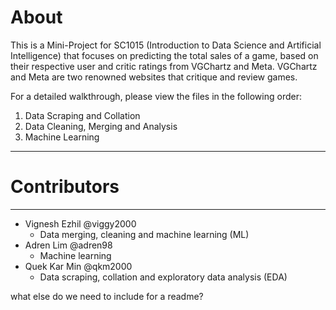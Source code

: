 # About
This is a Mini-Project for SC1015 (Introduction to Data Science and Artificial Intelligence) that focuses on predicting the total sales of a game, based on their respective user and critic ratings from VGChartz and Meta. VGChartz and Meta are two renowned websites that critique and review games.

For a detailed walkthrough, please view the files in the following order:

1. Data Scraping and Collation
2. Data Cleaning, Merging and Analysis
3. Machine Learning

***
# Contributors
***
* Vignesh Ezhil @viggy2000
    * Data merging, cleaning and machine learning (ML)
* Adren Lim @adren98
    * Machine learning
* Quek Kar Min @qkm2000
    * Data scraping, collation and exploratory data analysis (EDA)

what else do we need to include for a readme?